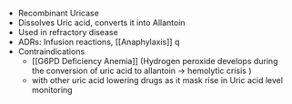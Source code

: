 - Recombinant Uricase
- Dissolves Uric acid, converts it into Allantoin 
- Used in refractory disease
- ADRs: Infusion reactions, [[Anaphylaxis]] q
- Contraindications 
	- [[G6PD Deficiency Anemia]] (Hydrogen peroxide develops during the conversion of uric acid to allantoin → hemolytic crisis )
	- with other uric acid lowering drugs as it mask rise in Uric acid level monitoring 